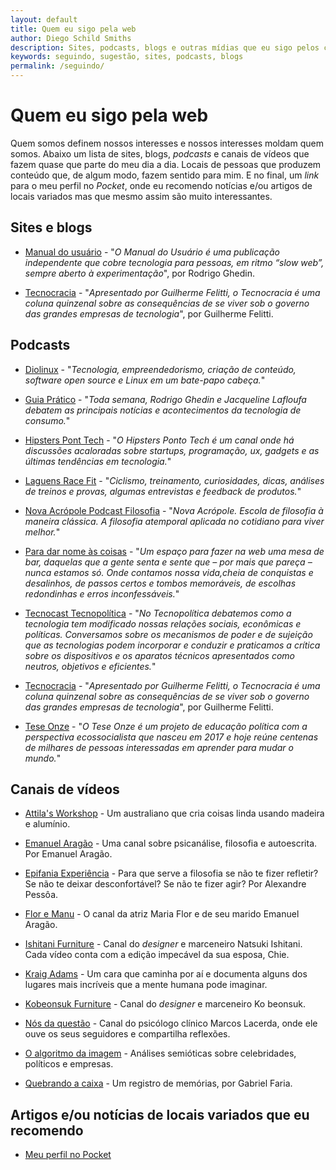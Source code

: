 ```yaml
---
layout: default
title: Quem eu sigo pela web
author: Diego Schild Smiths
description: Sites, podcasts, blogs e outras mídias que eu sigo pelos cantos da web.
keywords: seguindo, sugestão, sites, podcasts, blogs
permalink: /seguindo/
---
```


# Quem eu sigo pela web

Quem somos definem nossos interesses e nossos interesses moldam quem somos. Abaixo um lista de sites, blogs, *podcasts* e canais de vídeos que fazem quase que parte do meu dia a dia. Locais de pessoas que produzem conteúdo que, de algum modo, fazem sentido para mim. E no final, um *link* para o meu perfil no *Pocket*, onde eu recomendo notícias e/ou artigos de locais variados mas que mesmo assim são muito interessantes.

## Sites e blogs

- [Manual do usuário](https://manualdousuario.net/) - "*O Manual do Usuário é uma publicação independente que cobre tecnologia para pessoas, em ritmo “slow web”, sempre aberto à experimentação*", por Rodrigo Ghedin.

- [Tecnocracia](https://manualdousuario.net/series/tecnocracia/) - "*Apresentado por Guilherme Felitti, o Tecnocracia é uma coluna quinzenal sobre as consequências de se viver sob o governo das grandes empresas de tecnologia*", por Guilherme Felitti.

## Podcasts

- [Diolinux](https://anchor.fm/diolinux/) - "*Tecnologia, empreendedorismo, criação de conteúdo, software open source e Linux em um bate-papo cabeça.*"

- [Guia Prático](https://manualdousuario.net/feed/podcast/guia-pratico/) - "*Toda semana, Rodrigo Ghedin e Jacqueline Lafloufa debatem as principais notícias e acontecimentos da tecnologia de consumo.*"

- [Hipsters Pont Tech](https://hipsters.tech/assinar/) - "*O Hipsters Ponto Tech é um canal onde há discussões acaloradas sobre startups, programação, ux, gadgets e as últimas tendências em tecnologia.*"

- [Laguens Race Fit](https://www.buzzsprout.com/995332) - "*Ciclismo, treinamento, curiosidades, dicas, análises de treinos e provas, algumas entrevistas e feedback de produtos.*"

- [Nova Acrópole Podcast Filosofia](https://nova-acropole.libsyn.com/) - "*Nova Acrópole. Escola de filosofia à maneira clássica. A filosofia atemporal aplicada no cotidiano para viver melhor.*"

- [Para dar nome às coisas](https://anchor.fm/para-dar-nome-as-coisas/) - "*Um espaço para fazer na web uma mesa de bar, daquelas que a gente senta e sente que – por mais que pareça – nunca estamos só. Onde contamos nossa vida,cheia de conquistas e desalinhos, de passos certos e tombos memoráveis, de escolhas redondinhas e erros inconfessáveis.*"

- [Tecnocast Tecnopolítica](https://tecnopolitica.blog.br/) - "*No Tecnopolítica debatemos como a tecnologia tem modificado nossas relações sociais, econômicas e políticas. Conversamos sobre os mecanismos de poder e de sujeição que as tecnologias podem incorporar e conduzir e praticamos a crítica sobre os dispositivos e os aparatos técnicos apresentados como neutros, objetivos e eficientes.*"

- [Tecnocracia](https://manualdousuario.net/series/tecnocracia/) - "*Apresentado por Guilherme Felitti, o Tecnocracia é uma coluna quinzenal sobre as consequências de se viver sob o governo das grandes empresas de tecnologia*", por Guilherme Felitti.

- [Tese Onze](https://teseonze.pinecast.co/) - "*O Tese Onze é um projeto de educação política com a perspectiva ecossocialista que nasceu em 2017 e hoje reúne centenas de milhares de pessoas interessadas em aprender para mudar o mundo.*"

## Canais de vídeos

- [Attila's Workshop](https://www.youtube.com/channel/UCqlxninly36tFP-cXwJI7IQ) - Um australiano que cria coisas linda usando madeira e alumínio.

- [Emanuel Aragão](https://www.youtube.com/channel/UCKvsjPB1nLXBUpG7SnB0ZFA) - Uma canal sobre psicanálise, filosofia e autoescrita. Por Emanuel Aragão.

- [Epifania Experiência](https://www.youtube.com/channel/UC9gBKATWNtZCRaKGUVQtDWw) - Para que serve a filosofia se não te fizer refletir? Se não te deixar desconfortável? Se não te fizer agir? Por Alexandre Pessôa.

- [Flor e Manu](https://www.youtube.com/channel/UC4W6VRiFbvvZncWAv7T65FA) - O canal da atriz Maria Flor e de seu marido Emanuel Aragão.

- [Ishitani Furniture](https://www.youtube.com/channel/UC7FkqjV8SU5I8FCHXQSQe9Q) - Canal do *designer* e marceneiro Natsuki Ishitani. Cada vídeo conta com a edição impecável da sua esposa, Chie.

- [Kraig Adams](https://www.youtube.com/user/KadamsMedia) - Um cara que caminha por aí e documenta alguns dos lugares mais incríveis que a mente humana pode imaginar.

- [Kobeonsuk Furniture](https://www.youtube.com/channel/UCVOpX2P5wygh7sB1KXgh_5g) - Canal do *designer* e marceneiro Ko beonsuk.

- [Nós da questão](https://www.youtube.com/channel/UC0bD_BYzLStrI_xG7rwMMBw) - Canal do psicólogo clínico Marcos Lacerda, onde ele ouve os seus seguidores e compartilha reflexões.

- [O algoritmo da imagem](https://www.youtube.com/channel/UC2D8M-1psiJWfxj-aTe8pQA) - Análises semióticas sobre celebridades, políticos e empresas.

- [Quebrando a caixa](https://www.youtube.com/channel/UC-aLWCrfZTK0_P4KRe9dQZw) - Um registro de memórias, por Gabriel Faria.

## Artigos e/ou notícias de locais variados que eu recomendo

- [Meu perfil no Pocket](https://getpocket.com/@diegossmiths)

